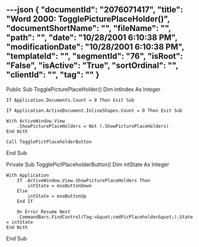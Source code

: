 ---json
{
  "documentId": "2076071417",
  "title": "Word 2000: TogglePicturePlaceHolder()",
  "documentShortName": "",
  "fileName": "",
  "path": "",
  "date": "10/28/2001 6:10:38 PM",
  "modificationDate": "10/28/2001 6:10:38 PM",
  "templateId": "",
  "segmentId": "76",
  "isRoot": "False",
  "isActive": "True",
  "sortOrdinal": "",
  "clientId": "",
  "tag": ""
}
---

Public Sub TogglePicturePlaceHolder()
    Dim intIndex As Integer
    
    If Application.Documents.Count = 0 Then Exit Sub

    If Application.ActiveDocument.InlineShapes.Count = 0 Then Exit Sub

    With ActiveWindow.View
        .ShowPicturePlaceHolders = Not (.ShowPicturePlaceHolders)
    End With
    
    Call TogglePictPlaceholderButton

End Sub

Private Sub TogglePictPlaceholderButton()
    Dim intState As Integer
    
    With Application
        If .ActiveWindow.View.ShowPicturePlaceHolders Then
            intState = msoButtonDown
        Else
            intState = msoButtonUp
        End If
        
        On Error Resume Next
        .CommandBars.FindControl(Tag:=&quot;cmdPicPlaceholder&quot;).State = intState
    End With
End Sub
